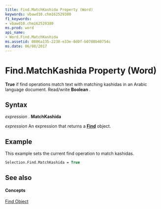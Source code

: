 ```yaml
---
title: Find.MatchKashida Property (Word)
keywords: vbawd10.chm162529380
f1_keywords:
- vbawd10.chm162529380
ms.prod: word
api_name:
- Word.Find.MatchKashida
ms.assetid: 0806a135-2238-e33e-8d0f-b0788b40754c
ms.date: 06/08/2017
---
```



# Find.MatchKashida Property (Word)

 **True** if find operations match text with matching kashidas in an Arabic language document. Read/write **Boolean** .


## Syntax

 _expression_ . **MatchKashida**

 _expression_ An expression that returns a **[Find](Word.Find.md)** object.


## Example

This example sets the current find operation to match kashidas.


```vb
Selection.Find.MatchKashida = True
```


## See also


#### Concepts


[Find Object](Word.Find.md)

